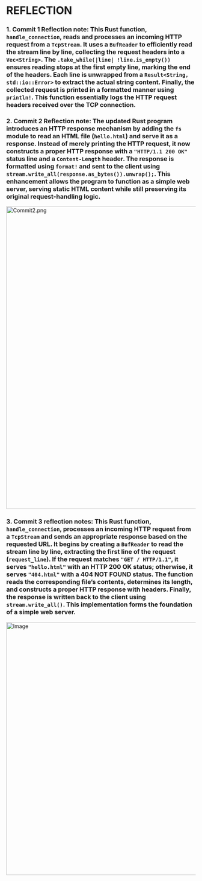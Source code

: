 # REFLECTION 

### 1. Commit 1 Reflection note: This Rust function, `handle_connection`, reads and processes an incoming HTTP request from a `TcpStream`. It uses a `BufReader` to efficiently read the stream line by line, collecting the request headers into a `Vec<String>`. The `.take_while(|line| !line.is_empty())` ensures reading stops at the first empty line, marking the end of the headers. Each line is unwrapped from a `Result<String, std::io::Error>` to extract the actual string content. Finally, the collected request is printed in a formatted manner using `println!`. This function essentially logs the HTTP request headers received over the TCP connection.

### 2. Commit 2 Reflection note: The updated Rust program introduces an HTTP response mechanism by adding the `fs` module to read an HTML file (`hello.html`) and serve it as a response. Instead of merely printing the HTTP request, it now constructs a proper HTTP response with a `"HTTP/1.1 200 OK"` status line and a `Content-Length` header. The response is formatted using `format!` and sent to the client using `stream.write_all(response.as_bytes()).unwrap();`. This enhancement allows the program to function as a simple web server, serving static HTML content while still preserving its original request-handling logic.

<img width="802" alt="Commit2.png" src="https://github.com/user-attachments/assets/db81a075-0dd6-4bd2-ba47-ebe6d507279f" />

### 3. Commit 3 reflection notes: This Rust function, `handle_connection`, processes an incoming HTTP request from a `TcpStream` and sends an appropriate response based on the requested URL. It begins by creating a `BufReader` to read the stream line by line, extracting the first line of the request (`request_line`). If the request matches `"GET / HTTP/1.1"`, it serves `"hello.html"` with an HTTP 200 OK status; otherwise, it serves `"404.html"` with a 404 NOT FOUND status. The function reads the corresponding file’s contents, determines its length, and constructs a proper HTTP response with headers. Finally, the response is written back to the client using `stream.write_all()`. This implementation forms the foundation of a simple web server.

<img width="670" alt="Image" src="https://github.com/user-attachments/assets/fce26118-6123-4d81-b4ee-b22ae8e79d37" >
